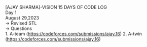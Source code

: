 [AJAY SHARMA]-VISION 15 DAYS OF CODE LOG
<br>
Day 1
<br>
   August 29,2023
   <br>
   -> Revised STL
   <br>
   -> Questions
   <br>
     1. A-team (https://codeforces.com/submissions/ajay.16)
     2. A-twin (https://codeforces.com/submissions/ajay.16)

